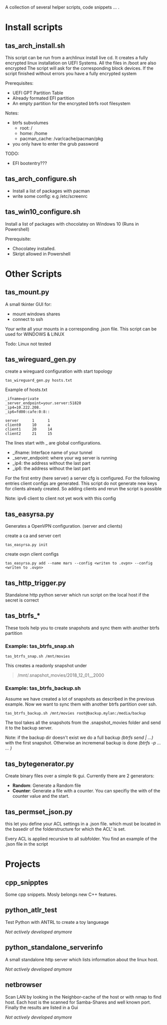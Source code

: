 A collection of several helper scripts, code snippets ... .  

# Install scripts

## tas_arch_install.sh
This script can be run from a archlinux install live cd. It creates a fully encrypted linux installation on UEFI Systems. All the files in /boot are also encrypted
The script will ask for the corresponding block devices. If the script finished without errors you have a fully encrypted system

Prerequisites:
* UEFI GPT Partition Table
* Already formated EFI partition 
* An empty partition for the encrypted btrfs root filesystem

Notes:
* btrfs subvolumes
    * root: / 
    * home: /home
    * pacman_cache: /var/cache/pacman/pkg
* you only have to enter the grub password

TODO:
* EFI bootentry???

## tas_arch_configure.sh
* Install a list of packages with pacman
* write some config: e.g /etc/screenrc

## tas_win10_configure.sh
Install a list of packages with chocolatey on Windows 10 (Runs in Powershell)

Prerequisite: 
* Chocolatey installed. 
* Skript allowed in Powershell

# Other Scripts

## tas_mount.py
A small tkinter GUI for:
* mount windows shares
* connect to ssh

Your write all your mounts in a corresponding .json file.
This script can be used for WINDOWS & LINUX

Todo: Linux not tested

## tas_wireguard_gen.py
create a wireguard configuration with start topology
```
tas_wireguard_gen.py hosts.txt
```

Example of hosts.txt
```
_ifname=private
_server_endpoint=your.server:51820
_ip4=10.222.208.
_ip6=fd00:cafe:0:8::

server      1      1
client0     10     a
client1     20     14
client2     21     15
```
The lines start with _ are global configurations.
* _ifname: Interface name of your tunnel
* _server_endpoint: where your wg server is running
* _ip4: the address without the last part
* _ip6: the address without the last part

For the first entry (here server) a server cfg is configured.
For the following entries client configs are generated.
This script do not generate new keys for clients already created.
So adding clients and rerun the script is possible

Note: ipv6 client to client not yet work with this config

## tas_easyrsa.py
Generates a OpenVPN configuration. (server and clients)

create a ca and server cert
```
tas_easyrsa.py init 
```

create ovpn client configs
```
tas_easyrsa.py add --name mars --config <writen to .ovpn> --config <writen to .ovpn>
```

## tas_http_trigger.py
Standalone http python server which run script on the local host if the secret is correct

## tas_btrfs_*
These tools help you to create snapshots and sync them with another btrfs partition

### Example: tas_btrfs_snap.sh
```
tas_btrfs_snap.sh /mnt/movies
```
This creates a  readonly snapshot under 
> /mnt/.snapshot_movies/2018_12_01__2000

### Example: tas_btrfs_backup.sh
Assume we have created a lot of snapshots as described in the previous example. Now we want to sync them with another btrfs partition over ssh.  
```
tas_btrfs_backup.sh /mnt/movies root@backup.mylan:/media/backup
```
The tool takes all the snapshots from the .snapshot_movies folder and send it to the backup server.

Note: if the backup dir doesn't exist we do a full backup *(btrfs send | ...)* with the first snapshot. Otherwise an incremenal backup is done *(btrfs -p ... ... )*

## tas_bytegenerator.py
Create binary files over a simple tk gui.
Currently there are 2 generators:
* **Random**: Generate a Random file
* **Counter**: Generate a file with a counter. You can specifiy the with of the counter value and the start.

## tas_permset_json.py
this let you define your ACL settings in a .json file. which must be located in the basedir of the folderstructure for which the ACL' is set. 

Every ACL is applied recursive to all subfolder. You find an example of the .json file in the script

# Projects

## cpp_snipptes
Some cpp snippets. Mosly belongs new C++ features.

## python_atlr_test
Test Python with ANTRL to create a toy langueage

*Not actively developed anymore*

## python_standalone_serverinfo
A small standalone http server which lists information about the linux host. 

*Not actively developed anymore*
 
## netbrowser
Scan LAN by looking in the Neighbor-cache of the host or with nmap to find host. Each host is the scanned for Samba-Shares and well known port. Finally the results are listed in a Gui

*Not actively developed anymore*



